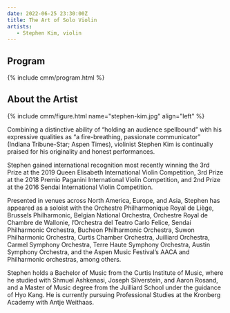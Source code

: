 ```yaml
---
date: 2022-06-25 23:30:00Z
title: The Art of Solo Violin
artists: 
   - Stephen Kim, violin
---
```


## Program

{% include cmm/program.html %}

## About the Artist

{% include cmm/figure.html name="stephen-kim.jpg" align="left" %}

Combining a distinctive ability of “holding an audience spellbound” with his expressive
qualities as “a fire-breathing, passionate communicator” (Indiana Tribune-Star; Aspen
Times), violinist Stephen Kim is continually praised for his originality and honest
performances.

Stephen gained international recognition most recently winning the 3rd Prize at the 2019
Queen Elisabeth International Violin Competition, 3rd Prize at the 2018 Premio Paganini
International Violin Competition, and 2nd Prize at the 2016 Sendai International Violin
Competition.

Presented in venues across North America, Europe, and Asia, Stephen has appeared as a
soloist with the Orchestre Philharmonique Royal de Liège, Brussels Philharmonic, Belgian
National Orchestra, Orchestre Royal de Chambre de Wallonie, l’Orchestra del Teatro Carlo
Felice, Sendai Philharmonic Orchestra, Bucheon Philharmonic Orchestra, Suwon Philharmonic
Orchestra, Curtis Chamber Orchestra, Juilliard Orchestra, Carmel Symphony Orchestra, Terre
Haute Symphony Orchestra, Austin Symphony Orchestra, and the Aspen Music Festival’s AACA and
Philharmonic orchestras, among others.

Stephen holds a Bachelor of Music from the Curtis Institute of Music, where he studied with
Shmuel Ashkenasi, Joseph Silverstein, and Aaron Rosand, and a Master of Music degree
from the Juilliard School under the guidance of Hyo Kang. He is currently pursuing
Professional Studies at the Kronberg Academy with Antje Weithaas.
